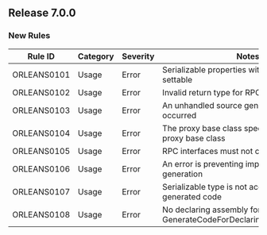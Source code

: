 ## Release 7.0.0

### New Rules

Rule ID | Category | Severity | Notes
--------|----------|----------|--------------------
ORLEANS0101 | Usage | Error | Serializable properties with bodies must be settable
ORLEANS0102 | Usage | Error | Invalid return type for RPC interface method
ORLEANS0103 | Usage | Error | An unhandled source generation exception occurred
ORLEANS0104 | Usage | Error | The proxy base class specified is not a valid proxy base class
ORLEANS0105 | Usage | Error | RPC interfaces must not contain properties
ORLEANS0106 | Usage | Error | An error is preventing implicit field identifier generation
ORLEANS0107 | Usage | Error | Serializable type is not accessible from generated code
ORLEANS0108 | Usage | Error | No declaring assembly for type passed to GenerateCodeForDeclaringAssemblyAttribute

